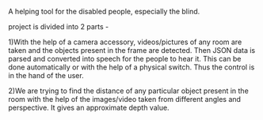 A helping tool for the disabled people, especially the blind.

project is divided into 2 parts -

1)With the help of a camera accessory, videos/pictures of any room are taken and the objects present in the frame are detected. Then JSON data is parsed and converted into speech for the people to hear it. This can be done automatically or with the help of a physical switch. Thus the control is in the hand of the user.

2)We are trying to find the distance of any particular object present in the room with the help of the images/video taken from different angles and perspective. It gives an approximate depth value.
